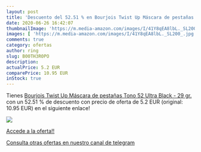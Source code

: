 ```yaml
---
layout: post
title: 'Descuento del 52.51 % en Bourjois Twist Up Máscara de pestañas To'
date: 2020-06-26 16:42:07
thumbnailImage: 'https://m.media-amazon.com/images/I/41Y8qEA8lbL._SL200_.jpg'
images: [ 'https://m.media-amazon.com/images/I/41Y8qEA8lbL._SL200_.jpg' ]
comments: true
category: ofertas
author: ring
slug: B00TH3R0PO
description:
actualPrice: 5.2 EUR
comparePrice: 10.95 EUR
inStock: true
---
```


Tienes [Bourjois Twist Up Máscara de pestañas Tono 52 Ultra Black  - 29 gr.](https://www.amazon.com/dp/B00TH3R0PO/?tag=redken08-20) con un 52.51 % de descuento con precio de oferta de 5.2 EUR (original: 10.95 EUR) en el siguiente enlace!

[![](https://m.media-amazon.com/images/I/41Y8qEA8lbL._SL200_.jpg)](https://www.amazon.com/dp/B00TH3R0PO/?tag=redken08-20)

[Accede a la oferta!!](https://www.amazon.com/dp/B00TH3R0PO/?tag=redken08-20)

[Consulta otras ofertas en nuestro canal de telegram](https://t.me/s/ofertas25)
